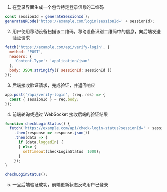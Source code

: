 1. 在登录界面生成一个包含特定登录信息的二维码

```JavaScript
const sessionId = generateSessionId();
generateQRCode('https://example.com/login?sessionId=' + sessionId);
```

2. 用户使用移动设备扫描该二维码，移动设备识别二维码中的信息，向后端发送验证请求

```JavaScript
fetch('https://example.com/api/verify-login', {
  method: 'POST',
  headers: {
    'Content-Type': 'application/json'
  },
  body: JSON.stringify({ sessionId: sessionId })
});
```

3. 后端接收验证请求，完成验证，并返回响应

```JavaScript
app.post('/api/verify-login', (req, res) => {
  const { sessionId } = req.body;
});
```

4. 前端轮询或通过 WebSocket 接收后端的验证结果

```JavaScript
function checkLoginStatus() {
  fetch('https://example.com/api/check-login-status?sessionId=' + sessionId)
    .then(response => response.json())
    .then(data => {
      if (data.loggedIn) {
      } else {
        setTimeout(checkLoginStatus, 1000);
      }
    });
}

checkLoginStatus();
```

5. 一旦后端验证成功，前端更新状态反映用户已登录
